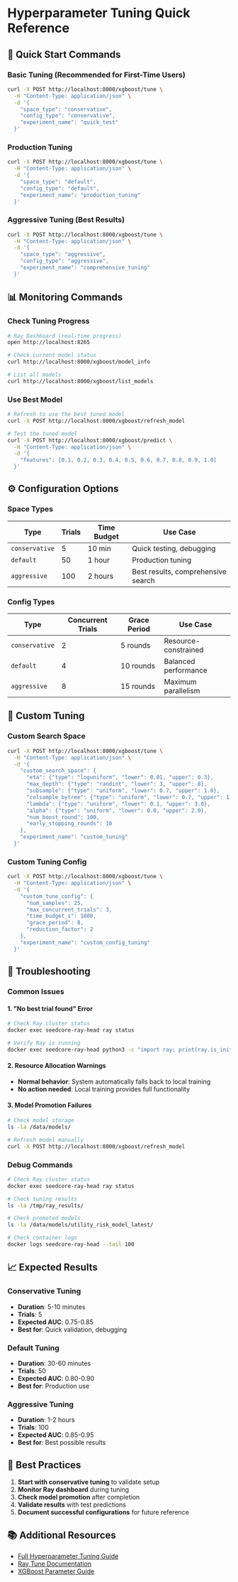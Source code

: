 # Hyperparameter Tuning Quick Reference

## 🚀 Quick Start Commands

### Basic Tuning (Recommended for First-Time Users)
```bash
curl -X POST http://localhost:8000/xgboost/tune \
  -H "Content-Type: application/json" \
  -d '{
    "space_type": "conservative",
    "config_type": "conservative",
    "experiment_name": "quick_test"
  }'
```

### Production Tuning
```bash
curl -X POST http://localhost:8000/xgboost/tune \
  -H "Content-Type: application/json" \
  -d '{
    "space_type": "default",
    "config_type": "default",
    "experiment_name": "production_tuning"
  }'
```

### Aggressive Tuning (Best Results)
```bash
curl -X POST http://localhost:8000/xgboost/tune \
  -H "Content-Type: application/json" \
  -d '{
    "space_type": "aggressive",
    "config_type": "aggressive",
    "experiment_name": "comprehensive_tuning"
  }'
```

## 📊 Monitoring Commands

### Check Tuning Progress
```bash
# Ray Dashboard (real-time progress)
open http://localhost:8265

# Check current model status
curl http://localhost:8000/xgboost/model_info

# List all models
curl http://localhost:8000/xgboost/list_models
```

### Use Best Model
```bash
# Refresh to use the best tuned model
curl -X POST http://localhost:8000/xgboost/refresh_model

# Test the tuned model
curl -X POST http://localhost:8000/xgboost/predict \
  -H "Content-Type: application/json" \
  -d '{
    "features": [0.1, 0.2, 0.3, 0.4, 0.5, 0.6, 0.7, 0.8, 0.9, 1.0]
  }'
```

## ⚙️ Configuration Options

### Space Types
| Type | Trials | Time Budget | Use Case |
|------|--------|-------------|----------|
| `conservative` | 5 | 10 min | Quick testing, debugging |
| `default` | 50 | 1 hour | Production tuning |
| `aggressive` | 100 | 2 hours | Best results, comprehensive search |

### Config Types
| Type | Concurrent Trials | Grace Period | Use Case |
|------|------------------|--------------|----------|
| `conservative` | 2 | 5 rounds | Resource-constrained |
| `default` | 4 | 10 rounds | Balanced performance |
| `aggressive` | 8 | 15 rounds | Maximum parallelism |

## 🔧 Custom Tuning

### Custom Search Space
```bash
curl -X POST http://localhost:8000/xgboost/tune \
  -H "Content-Type: application/json" \
  -d '{
    "custom_search_space": {
      "eta": {"type": "loguniform", "lower": 0.01, "upper": 0.3},
      "max_depth": {"type": "randint", "lower": 3, "upper": 8},
      "subsample": {"type": "uniform", "lower": 0.7, "upper": 1.0},
      "colsample_bytree": {"type": "uniform", "lower": 0.7, "upper": 1.0},
      "lambda": {"type": "uniform", "lower": 0.1, "upper": 3.0},
      "alpha": {"type": "uniform", "lower": 0.0, "upper": 2.0},
      "num_boost_round": 100,
      "early_stopping_rounds": 10
    },
    "experiment_name": "custom_tuning"
  }'
```

### Custom Tuning Config
```bash
curl -X POST http://localhost:8000/xgboost/tune \
  -H "Content-Type: application/json" \
  -d '{
    "custom_tune_config": {
      "num_samples": 25,
      "max_concurrent_trials": 3,
      "time_budget_s": 1800,
      "grace_period": 8,
      "reduction_factor": 2
    },
    "experiment_name": "custom_config_tuning"
  }'
```

## 🐛 Troubleshooting

### Common Issues

#### 1. "No best trial found" Error
```bash
# Check Ray cluster status
docker exec seedcore-ray-head ray status

# Verify Ray is running
docker exec seedcore-ray-head python3 -c "import ray; print(ray.is_initialized())"
```

#### 2. Resource Allocation Warnings
- **Normal behavior**: System automatically falls back to local training
- **No action needed**: Local training provides full functionality

#### 3. Model Promotion Failures
```bash
# Check model storage
ls -la /data/models/

# Refresh model manually
curl -X POST http://localhost:8000/xgboost/refresh_model
```

### Debug Commands
```bash
# Check Ray cluster status
docker exec seedcore-ray-head ray status

# Check tuning results
ls -la /tmp/ray_results/

# Check promoted models
ls -la /data/models/utility_risk_model_latest/

# Check container logs
docker logs seedcore-ray-head --tail 100
```

## 📈 Expected Results

### Conservative Tuning
- **Duration**: 5-10 minutes
- **Trials**: 5
- **Expected AUC**: 0.75-0.85
- **Best for**: Quick validation, debugging

### Default Tuning
- **Duration**: 30-60 minutes
- **Trials**: 50
- **Expected AUC**: 0.80-0.90
- **Best for**: Production use

### Aggressive Tuning
- **Duration**: 1-2 hours
- **Trials**: 100
- **Expected AUC**: 0.85-0.95
- **Best for**: Best possible results

## 🎯 Best Practices

1. **Start with conservative tuning** to validate setup
2. **Monitor Ray dashboard** during tuning
3. **Check model promotion** after completion
4. **Validate results** with test predictions
5. **Document successful configurations** for future reference

## 📚 Additional Resources

- [Full Hyperparameter Tuning Guide](./HYPERPARAMETER_TUNING_GUIDE.md)
- [Ray Tune Documentation](https://docs.ray.io/en/latest/tune/index.html)
- [XGBoost Parameter Guide](https://xgboost.readthedocs.io/en/latest/parameter.html) 